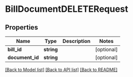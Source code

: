 # BillDocumentDELETERequest

## Properties
Name | Type | Description | Notes
------------ | ------------- | ------------- | -------------
**bill_id** | **string** |  | [optional] 
**document_id** | **string** |  | [optional] 

[[Back to Model list]](../README.md#documentation-for-models) [[Back to API list]](../README.md#documentation-for-api-endpoints) [[Back to README]](../README.md)


